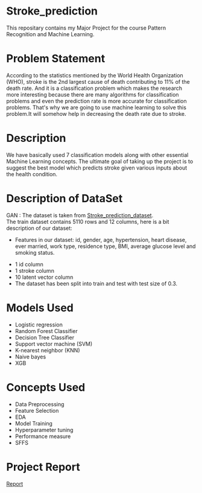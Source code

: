 # Stroke_prediction
This repositary contains my Major Project for the course Pattern Recognition and Machine Learning. 
# Problem Statement
According to the statistics mentioned by the World Health Organization (WHO), stroke is the 2nd largest cause of death contributing to 11% of the death rate. And it is a classification problem which makes the research more interesting because there are many algorithms for classification problems and even the prediction rate is more accurate for classification problems. That's why we are going to use machine learning to solve this problem.It will somehow help in decreasing the death rate due to stroke.
# Description
We have basically used 7 classification models along with other essential Machine Learning  concepts. The ultimate goal of taking up the project is to suggest  the best model which predicts stroke given various  inputs about the health condition. 
# Description of DataSet
GAN : The dataset is taken from [Stroke_prediction_dataset](https://www.kaggle.com/datasets/fedesoriano/stroke-prediction-dataset). </br> 
The train dataset contains 5110 rows and 12 columns, here is a bit description of our dataset:
* Features in our dataset: id, gender, age, hypertension, heart disease, ever married, work type, residence type, BMI, average glucose level and smoking status.
- 1 id column
- 1 stroke column
- 10 latent vector column
- The dataset has been split into train and test with test size of 0.3.
# Models Used
* Logistic regression
* Random Forest Classifier
* Decision Tree Classifier
* Support vector machine (SVM)
* K-nearest neighbor (KNN)
* Naive bayes
* XGB
# Concepts Used
* Data Preprocessing
* Feature Selection
* EDA
* Model Training
* Hyperparameter tuning
* Performance measure
* SFFS
# Project Report
[Report](https://drive.google.com/file/d/1TljUY_vpwSKDu6bNkhEeGyA_FqXMM1mW/view?usp=sharing)
